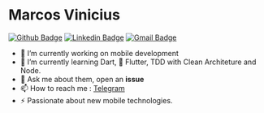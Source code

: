 # Marcos Vinicius

[![Github Badge](https://img.shields.io/badge/-Github-000?style=flat-square&logo=Github&logoColor=white&link=https://github.com/lucasgdb)](https://github.com/marcos1305)
[![Linkedin Badge](https://img.shields.io/badge/-LinkedIn-blue?style=flat-square&logo=Linkedin&logoColor=white&link=https://www.linkedin.com/in/marcosviniciusweb/)](https://www.linkedin.com/in/marcos-viniciusweb/)
[![Gmail Badge](https://img.shields.io/badge/-Gmail-c14438?style=flat-square&logo=Gmail&logoColor=white&link=mailto:rebeccamanzi@gmail.com)](mailto:marcos1305pt@gmail.com)

- 🔭 I’m currently working on mobile development
- 🌱 I’m currently learning Dart, 💙 Flutter, TDD with Clean Architeture and Node.
- 💬 Ask me about them, open an **issue**
- 📫 How to reach me : [Telegram](https://t.me/MarcosVinicius05)
- ⚡ Passionate about new mobile technologies.
